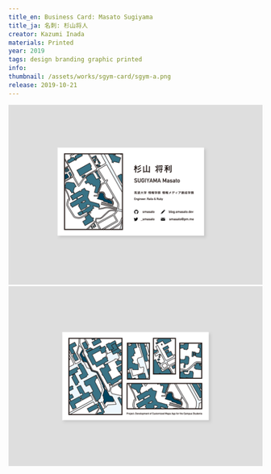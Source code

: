 ```yaml
---
title_en: Business Card: Masato Sugiyama
title_ja: 名刺: 杉山将人
creator: Kazumi Inada
materials: Printed
year: 2019
tags: design branding graphic printed
info: 
thumbnail: /assets/works/sgym-card/sgym-a.png
release: 2019-10-21
---
```


![](/assets/works/sgym-card/sgym-a.png)
![](/assets/works/sgym-card/sgym-b.png)
